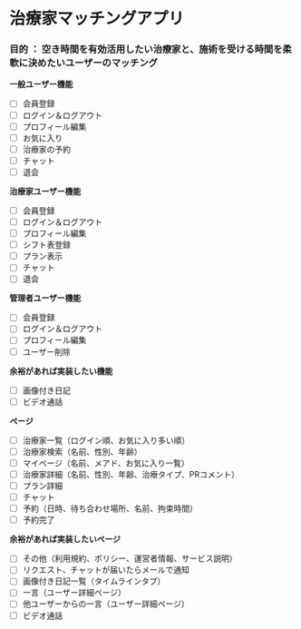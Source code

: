 # 治療家マッチングアプリ
### 目的 ： 空き時間を有効活用したい治療家と、施術を受ける時間を柔軟に決めたいユーザーのマッチング

**一般ユーザー機能**
- [ ] 会員登録
- [ ] ログイン＆ログアウト
- [ ] プロフィール編集
- [ ] お気に入り
- [ ] 治療家の予約
- [ ] チャット
- [ ] 退会

**治療家ユーザー機能**
- [ ] 会員登録
- [ ] ログイン＆ログアウト
- [ ] プロフィール編集
- [ ] シフト表登録
- [ ] プラン表示
- [ ] チャット
- [ ] 退会

**管理者ユーザー機能**
- [ ] 会員登録
- [ ] ログイン＆ログアウト
- [ ] プロフィール編集
- [ ] ユーザー削除

**余裕があれば実装したい機能**
- [ ] 画像付き日記
- [ ] ビデオ通話

**ページ**
- [ ] 治療家一覧（ログイン順、お気に入り多い順）
- [ ] 治療家検索（名前、性別、年齢）
- [ ] マイページ（名前、メアド、お気に入り一覧）
- [ ] 治療家詳細（名前、性別、年齢、治療タイプ、PRコメント）
- [ ] プラン詳細
- [ ] チャット
- [ ] 予約（日時、待ち合わせ場所、名前、拘束時間）
- [ ] 予約完了

**余裕があれば実装したいページ**
- [ ] その他（利用規約、ポリシー、運営者情報、サービス説明）
- [ ] リクエスト、チャットが届いたらメールで通知
- [ ] 画像付き日記一覧（タイムラインタブ）
- [ ] 一言（ユーザー詳細ページ）
- [ ] 他ユーザーからの一言（ユーザー詳細ページ）
- [ ] ビデオ通話
